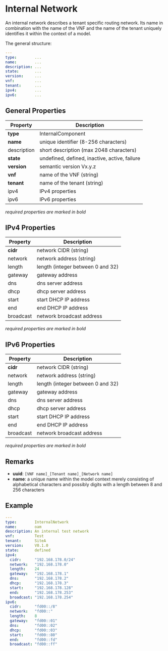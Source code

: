 Internal Network
=================

An internal network describes a tenant specific routing network.
Its name in combination with the name of the VNF and the name of the tenant uniquely identifies it within the context of a model.

The general structure:

```yaml
---
type:        ...
name:        ...
description: ...
state:       ...
version:     ...
vnf:         ...
tenant:      ...
ipv4:        ...
ipv6:        ...
```

General Properties
------------------

| Property         | Description                                     |
|------------------|-------------------------------------------------|
| **type**         | InternalComponent                               |
| **name**         | unique identifier (8-256 characters)            |
| description      | short description (max 2048 characters)         |
| **state**        | undefined, defined, inactive, active, failure   |
| **version**      | semantic version Vx.y.z                         |
| **vnf**          | name of the VNF (string)                        |
| **tenant**       | name of the tenant (string)                     |
| ipv4             | IPv4 properties                                 |
| ipv6             | IPv6 properties                                 |

_required properties are marked in bold_

IPv4 Properties
---------------

| Property         | Description                                     |
|------------------|-------------------------------------------------|
| **cidr**         | network CIDR (string)                           |
| network          | network address (string)                        |
| length           | length (integer between 0 and 32)               |
| gateway          | gateway address                                 |
| dns              | dns server address                              |
| dhcp             | dhcp server address                             |
| start            | start DHCP IP address                           |
| end              | end DHCP IP address                             |
| broadcast        | network broadcast address                       |

_required properties are marked in bold_

IPv6 Properties
---------------

| Property         | Description                                     |
|------------------|-------------------------------------------------|
| **cidr**         | network CIDR (string)                           |
| network          | network address (string)                        |
| length           | length (integer between 0 and 32)               |
| gateway          | gateway address                                 |
| dns              | dns server address                              |
| dhcp             | dhcp server address                             |
| start            | start DHCP IP address                           |
| end              | end DHCP IP address                             |
| broadcast        | network broadcast address                       |

_required properties are marked in bold_

Remarks
-------

- **uuid**: `[VNF name]_[Tenant name]_[Network name]`
- **name**: a unique name within the model context merely consisting of alphabetical characters and possibly digits with a length between 8 and 256 characters

Example
-------

```yaml
---
type:        InternalNetwork
name:        oam
description: An internal test network
vnf:         Test
tenant:      SiteA
version:     V0.1.0
state:       defined
ipv4:
  cidr:      "192.168.178.0/24"
  network:   "192.168.178.0"
  length:    24
  gateway:   "192.168.178.1"
  dns:       "192.168.178.2"
  dhcp:      "192.168.178.3"
  start:     "192.168.178.128"
  end:       "192.168.178.253"
  broadcast: "192.168.178.254"
ipv6:
  cidr:      "fd00::/8"
  network:   "fd00::"
  length:    8
  gateway:   "fd00::01"
  dns:       "fd00::02"
  dhcp:      "fd00::03"
  start:     "fd00::80"
  end:       "fd00::fd"
  broadcast: "fd00::ff"
```
